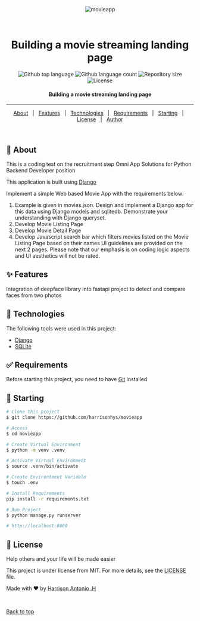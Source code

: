 <div align="center" id="top"> 
  <img src="./.github/app.gif" alt="movieapp" />

  &#xa0;

</div>

<h1 align="center">Building a movie streaming landing page</h1>

<p align="center">
  <img alt="Github top language" src="https://img.shields.io/github/languages/top/harrisonhys/movieapp?color=56BEB8">

  <img alt="Github language count" src="https://img.shields.io/github/languages/count/harrisonhys/movieapp?color=56BEB8">

  <img alt="Repository size" src="https://img.shields.io/github/repo-size/harrisonhys/movieapp?color=56BEB8">

  <img alt="License" src="https://img.shields.io/github/license/harrisonhys/movieapp?color=56BEB8">

  <!-- <img alt="Github issues" src="https://img.shields.io/github/issues/harrisonhys/face_comparison_retired?color=56BEB8" /> -->

  <!-- <img alt="Github forks" src="https://img.shields.io/github/forks/harrisonhys/face_comparison_retired?color=56BEB8" /> -->

  <!-- <img alt="Github stars" src="https://img.shields.io/github/stars/harrisonhys/face_comparison_retired?color=56BEB8" /> -->
</p>

<!-- Status -->

<h4 align="center"> 
Building a movie streaming landing page
</h4> 

<hr> 

<p align="center">
  <a href="#dart-about">About</a> &#xa0; | &#xa0; 
  <a href="#sparkles-features">Features</a> &#xa0; | &#xa0;
  <a href="#rocket-technologies">Technologies</a> &#xa0; | &#xa0;
  <a href="#white_check_mark-requirements">Requirements</a> &#xa0; | &#xa0;
  <a href="#checkered_flag-starting">Starting</a> &#xa0; | &#xa0;
  <a href="#memo-license">License</a> &#xa0; | &#xa0;
  <a href="https://github.com/harrisonhys" target="_blank">Author</a>
</p>

<br>

## :dart: About ##

This is a coding test on the recruitment step Omni App Solutions for Python Backend Developer position


This application is built using <a href="https://www.djangoproject.com">Django</a>

Implement a simple Web based Movie App with the requirements below:  
1. Example is given in movies.json. Design and implement a Django app for this data using Django models and sqlitedb. Demonstrate your understanding with Django queryset. 
2. Develop Movie Listing Page  
3. Develop Movie Detail Page  
4. Develop Javascript search bar which filters movies listed on the Movie Listing Page based on their names  UI guidelines are provided on the next 2 pages. 
Please note that our emphasis is on coding logic aspects and UI aesthetics will not be rated.  


## :sparkles: Features ##

Integration of deepface library into fastapi project to detect and compare faces from two photos

## :rocket: Technologies ##

The following tools were used in this project:

- [Django](https://www.djangoproject.com/)
- [SQLite](https://www.sqlite.org/index.html)

## :white_check_mark: Requirements ##

Before starting this project, you need to have [Git](https://git-scm.com) installed 

## :checkered_flag: Starting ##

```bash
# Clone this project
$ git clone https://github.com/harrisonhys/movieapp

# Access
$ cd movieapp

# Create Virtual Environment
$ python -m venv .venv

# Activate Virtual Environment
$ source .venv/bin/activate

# Create Environtment Variable
$ touch .env

# Install Requirements
pip install -r requirements.txt

# Run Project
$ python manage.py runserver

# http://localhost:8000
```


## :memo: License ##


Help others and your life will be made easier 

This project is under license from MIT. For more details, see the [LICENSE](LICENSE) file.


Made with :heart: by <a href="https://github.com/harrisonhys" target="_blank">Harrison Antonio .H</a>

&#xa0;

<a href="#top">Back to top</a>

